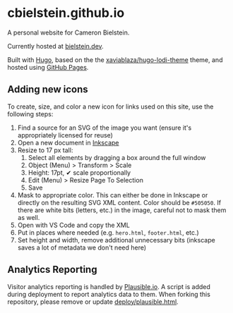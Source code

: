 # cbielstein.github.io

A personal website for Cameron Bielstein.

Currently hosted at [bielstein.dev](https://bielstein.dev).

Built with [Hugo](https://gohugo.io/), based on the the [xaviablaza/hugo-lodi-theme](https://github.com/xaviablaza/hugo-lodi-theme) theme, and hosted using [GitHub Pages](https://pages.github.com/).

## Adding new icons

To create, size, and color a new icon for links used on this site, use the following steps:

1. Find a source for an SVG of the image you want (ensure it's appropriately licensed for reuse)
1. Open a new document in [Inkscape](https://inkscape.org/)
1. Resize to 17 px tall:
    1. Select all elements by dragging a box around the full window
    1. Object (Menu) > Transform > Scale
    1. Height: 17pt, ✔ scale proportionally
    1. Edit (Menu) > Resize Page To Selection
    1. Save
1. Mask to appropriate color. This can either be done in Inkscape or directly on the resulting SVG XML content. Color should be `#505050`. If there are white bits (letters, etc.) in the image, careful not to mask them as well.
1. Open with VS Code and copy the XML
1. Put in places where needed (e.g. `hero.html`, `footer.html`, etc.)
1. Set height and width, remove additional unnecessary bits (inkscape saves a lot of metadata we don't need here)

## Analytics Reporting

Visitor analytics reporting is handled by [Plausible.io](https://plausible.io).
A script is added during deployment to report analytics data to them.
When forking this repository, please remove or update [deploy/plausible.html](deploy/plausible.html).
